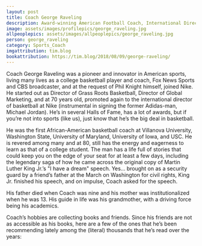 ```yaml
---
layout: post
title: Coach George Raveling
description: Award-winning American Football Coach, International Director of Basketball at Nike, Fox News Sports and CBS Broadcaster
image: assets/images/profilepics/george_raveling.jpg
allpeoplepics: assets/images/allpeoplepics/george_raveling.jpg
person: george_raveling
category: Sports_Coach
imgattribution: tim.blog
bookattribution: https://tim.blog/2018/08/09/george-raveling/
---
```


Coach George Raveling was a pioneer and innovator in American sports, living many lives as a college basketball player and coach, Fox News Sports and CBS broadcaster, and at the request of Phil Knight himself, joined Nike. He started out as Director of Grass Roots Basketball, Director of Global Marketing, and at 70 years old, promoted again to the international director of basketball at Nike (instrumental in signing the former Adidas-man, Michael Jordan). He’s in several Halls of Fame, has a lot of awards, but if you’re not into sports (like us), just know that he’s the big deal in basketball. 

He was the first African-American basketball coach at Villanova University, Washington State, University of Maryland, University of Iowa, and USC. He is revered among many and at 80, still has the energy and eagerness to learn as that of a college student. The man has a life full of stories that could keep you on the edge of your seat for at least a few days, including the legendary saga of how he came across the original copy of Martin Luther King Jr.’s "I have a dream" speech. Yes… brought on as a security guard by a friend’s father at the March on Washington for civil rights, King Jr. finished his speech, and on impulse, Coach asked for the speech.

His father died when Coach was nine and his mother was institutionalized when he was 13. His guide in life was his grandmother, with a driving force being his academics.

Coach’s hobbies are collecting books and friends. Since his friends are not as accessible as his books, here are a few of the ones that he’s been recommending lately among the (literal) thousands that he’s read over the years:




